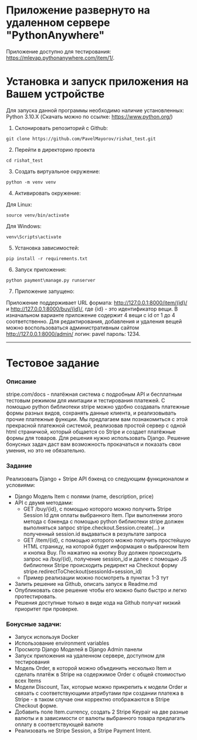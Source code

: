 # Приложение развернуто на удаленном сервере "PythonAnywhere"

Приложение доступно для тестирования: https://mlevap.pythonanywhere.com/item/1/. 

# Установка и запуск приложения на Вашем устройстве

Для запуска данной программы необходимо наличие установленных: 
Python 3.10.X (Скачать можно по ссылке: https://www.python.org/)

1. Склонировать репозиторий с Github:

````
git clone https://github.com/PavelMayorov/rishat_test.git
````
2. Перейти в директорию проекта

````
cd rishat_test
````
3. Создать виртуальное окружение:

````
python -m venv venv
````
4. Активировать окружение:

Для Linux:
````
source venv/bin/activate
````

Для Windows:
````
venv\Scripts\activate
````
5. Установка зависимостей:

```
pip install -r requirements.txt
```
6. Запуск приложения:

```
python payment\manage.py runserver
```
7. Приложение запущено:

Приложение поддерживает URL формата: http://127.0.0.1:8000/item/{id}/ и http://127.0.0.1:8000/buy/{id}/, где {id} - это идентификатор вещи. В изначальном варианте приложение содержит 4 вещи с id от 1 до 4 соответственно. Для редактирования, добавления и удаления вещей можно воспользоваться административным сайтом http://127.0.0.1:8000/admin/ логин: pavel пароль: 1234.

***

# **Тестовое задание**

### Описание
stripe.com/docs - платёжная система с подробным API и бесплатным тестовым режимом для имитации и тестирования платежей. С помощью python библиотеки stripe можно удобно создавать платежные формы разных видов, сохранять данные клиента, и реализовывать прочие платежные функции. 
Мы предлагаем вам познакомиться с этой прекрасной платежной системой, реализовав простой сервер с одной html страничкой, который общается со Stripe и создает платёжные формы для товаров. 
Для решения нужно использовать Django. Решение бонусных задач даст вам возможность прокачаться и показать свои умения, но это не обязательно. 

### Задание
Реализовать Django + Stripe API бэкенд со следующим функционалом и условиями:
 - Django Модель Item с полями (name, description, price)
 - API с двумя методами:
    - GET /buy/{id}, c помощью которого можно получить Stripe Session Id для оплаты выбранного Item. При выполнении этого метода c бэкенда с помощью python библиотеки stripe должен выполняться запрос stripe.checkout.Session.create(...) и полученный session.id выдаваться в результате запроса
    - GET /item/{id}, c помощью которого можно получить простейшую HTML страницу, на которой будет информация о выбранном Item и кнопка Buy. По нажатию на кнопку Buy должен происходить запрос на /buy/{id}, получение session_id и далее  с помощью JS библиотеки Stripe происходить редирект на Checkout форму stripe.redirectToCheckout(sessionId=session_id)
    - Пример реализации можно посмотреть в пунктах 1-3 тут
 - Залить решение на Github, описать запуск в Readme.md
 - Опубликовать свое решение чтобы его можно было быстро и легко протестировать. 
 - Решения доступные только в виде кода на Github получат низкий приоритет при проверке.

### Бонусные задачи: 
 - Запуск используя Docker
 - Использование environment variables
 - Просмотр Django Моделей в Django Admin панели
 - Запуск приложения на удаленном сервере, доступном для тестирования
 - Модель Order, в которой можно объединить несколько Item и сделать платёж в Stripe на содержимое Order c общей стоимостью всех Items
 - Модели Discount, Tax, которые можно прикрепить к модели Order и связать с соответствующими атрибутами при создании платежа в Stripe - в таком случае они корректно отображаются в Stripe Checkout форме. 
 - Добавить поле Item.currency, создать 2 Stripe Keypair на две разные валюты и в зависимости от валюты выбранного товара предлагать оплату в соответствующей валюте
 - Реализовать не Stripe Session, а Stripe Payment Intent.
